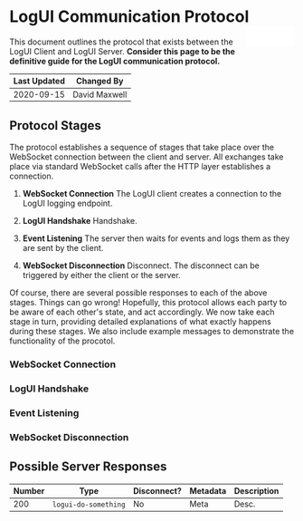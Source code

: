 # LogUI Communication Protocol <a href="https://www.logui.net"><img align="right" width="85" src="./.meta/logui.svg" /></a>

This document outlines the protocol that exists between the LogUI Client and LogUI Server. **Consider this page to be the definitive guide for the LogUI communication protocol.**

Last Updated | Changed By
-------------|--------------
2020-09-15   | David Maxwell

## Protocol Stages

The protocol establishes a sequence of stages that take place over the WebSocket connection between the client and server. All exchanges take place via standard WebSocket calls after the HTTP layer establishes a connection.

1. **WebSocket Connection**
    The LogUI client creates a connection to the LogUI logging endpoint.

2. **LogUI Handshake**
    Handshake.

3. **Event Listening**
    The server then waits for events and logs them as they are sent by the client.

4. **WebSocket Disconnection**
    Disconnect. The disconnect can be triggered by either the client or the server.

Of course, there are several possible responses to each of the above stages. Things can go wrong! Hopefully, this protocol allows each party to be aware of each other's state, and act accordingly. We now take each stage in turn, providing detailed explanations of what exactly happens during these stages. We also include example messages to demonstrate the functionality of the procotol.

### WebSocket Connection

### LogUI Handshake

### Event Listening

### WebSocket Disconnection

## Possible Server Responses

Number | Type | Disconnect?   | Metadata | Description
-------|------|---------------|----------|------------
200    | `logui-do-something` | No | Meta | Desc.



<!-- OLD BELOW
==================

1) Socket connection established.
    * Endpoint should be specific to the logging library version.
        i.e. http://127.0.0.1:8081/logui/endpoint/0.4.0/

2) Client sends handshake request

    * If appSpecificLogData is not required, send empty curly braces.
    * All four keys must be present.
    * Identifier object is signed by the server. String converted to dictionary and checked.
      Key is signed by the server. You need to get a key from the server to log.
    * The request should also include the domain to check against.

FROM CLIENT
{
    'payloadType': 'LogUIHandshake',
    'clientDateTime': 'UNIX TIMESTAMP',
    'appIdentifier': {
        appID: 'AppIDString',
        flightID: 'FlightIDString',
        clientVersion: '0.4.0'
    },
    'appSpecificLogData': {
        'userID': '123',
        'condition': '456',
        'experimentID': 'someID'
    }
}

2a) If the request is:
        * badly formed (i.e. missing fields);
        * has a bad identifier key
        * is a mismatched version
    
    The request is rejected. A response is sent, and the connection is terminated by the server.
    Library shuts down.

FROM SERVER
{
    'responseType': 'LogUIHandshakeError',
    'statusCode': '400',
    'errorDetails': {
        'errorString': 'Message for rejection goes here.',
        'terminate': true
    }
}

2b) If the request for logging is valid, and the domain checks out, the connection remains with a success message sent back.
    From this point, the server is ready to listen to events from the client.
    Any bad requests from this point are ignored and the connection stays open. Five hits. Five bad requests, connection drops.
    * We send back a UUID sessionIdentifier that the server is appending to all logged entries.

FROM SERVER
{
    'responseType': 'LogUIHandshakeSuccess',
    'statusCode': '200',
    'sessionIdentifier': 'uuid code'
}

    When five hits of invalid requests have been made, we drop the connection with this message.

FROM SERVER
{
    'responseType': 'LogUIBadRequestCountExceeded',
    'statusCode': '402',
    'errorDetails': {
        'errorString': 'The number of bad requests has been exceeded.',
        'terminate': true
    }
}

    Before the magic number has been hit, a bad request message is sent.
    The connection does not drop; this is a warning!

FROM SERVER
{
    'responseType': 'LogUIBadRequest',
    'statusCode': '401',
    'errorDetails': {
        'errorString': 'The server did not understand the request.',
        'terminate': false
    }
}

3) If the user wishes to add more appSpecificLogData after the connection has been established, this sequence of events must be followed.
    * This can also be used to CHANGE the value being used. Provide the new value. If you want to delete one, you provide null as the value.
    * In the example below, condition is deleted (from '456' above).
    * We set completedTask to true.
    * You can use this to manage state on a page, as major events happen.

FROM CLIENT
{
    'payloadType': 'LogUIAppSpecificLogDataChange',
    'appSpecificLogData': {
        'condition': null,
        'completedTask': true,
    }
}

3a) If the server understands the request (i.e. no LogUIBadRequest), then we receive a confirmation message.

FROM SERVER
{
    'responseType': 'LogUIAppSpecificLogDataChangeSuccess',
    'statusCode': '201'
}

    * The client does not need to do anything here.
    * A status code of 201 means nothing needs to be done on the client's side, the message is merely providing an update.

4) When enough data (logged events) has been stored in the buffer, the client needs to send them down the socket in a payload.
    * EventsToBeLogged is an array of variable length.
    * The server assumes that the events are stored in chronological order.
    * The content of each event can vary (for obvious reasons); there are however several fields which are always present.
        a) clientDateTime
        b) ...

FROM CLIENT
{
    'payloadType': 'LogUIEventPayload',
    'eventsToBeLogged': [
        {},
        {},
        {},
        {},...
    ]
}

The server processes and stores the events.

4a) If a required field is missing in one or more of the events, the server sends a 403.
    * This counts towards the bad requests count.
    * This differs from a 401 as additional information is provided to highlight what the problem was.
    * Note that this is only sent for the first event that is found to be malformed, if more than one is present.

    * If the payload from the client is missing eventsToBeLogged, a 401 is sent instead. This also counts towards your hit limit.

FROM SERVER
{
    'responseType': 'LogUIBadEventPayloadRequest',
    'statusCode': '403',
    'errorDetails': {
        'errorString': 'The event payload was badly formed at position [x].',
        'badEventData': { /* A copy of the badly formed event object. */ },
        'terminate': false
    }
}

4b) If the events were all correct and stored, we send a success response. This does not need to be acted on.

FROM SERVER
{
    'responseType': 'LogUIEventPayloadSuccess',
    'statusCode': '201'
}

5) There are two reasons why the client disconnects from the server:
    * a) because the user moves away from the page, causing the library to be unloaded; or
    * b) the client programmatically turns the logger off.

    In either case, we need to flush the buffer.
    As such, we send a LogUIEventPayload event with a 'session' attribute.

    When the server receives and successfully saves this content, it ends the connection.
    There is no response.
    The client will be assumed to end the connection from its side once this payload has been sent.

FROM CLIENT
{
    'payloadType': 'LogUIEventPayload',
    'session': 'leavingPage', // Alternatively, 'shutdownClient' is used when the client is programmatically stopped.
    'eventsToBeLogged': [
        {},
        {},
        {},
        {},...
    ]
}

6) If the server needs to disconnect, for whatever reason, the server will send a LogUIServerShutdown response.
    * The client should send it's payload over immediatley.
    * The server can disconnect at any time from that point.
    * The client should attempt to reconnect according to the reconnect protocol.

FROM SERVER
{
    'responseType': 'LogUIServerShutdown',
    'statusCode': '501',
}

7) If the server messes up in some other way, we send back a 500.
    * If the error is severe enough to warrant disconnection, terminate is set to true.
    * If terminate is not set to true, the client can continue sending data as normal.

FROM SERVER
{
    'responseType': 'LogUIServerError',
    'statusCode': '500',
    'errorDetails': {
        'errorString': 'Reason for error here.',
        'terminate': true
    }
} -->